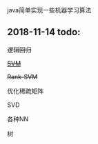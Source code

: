 
java简单实现一些机器学习算法

2018-11-14 todo:
---------------

~~逻辑回归~~

[~~SVM~~](https://github.com/hhxx2015/MyLR/tree/MyLR_v4/src/test/java/org/haohhxx/demo/text/classify)

~~Rank-SVM~~

优化稀疏矩阵

SVD

各种NN

树



